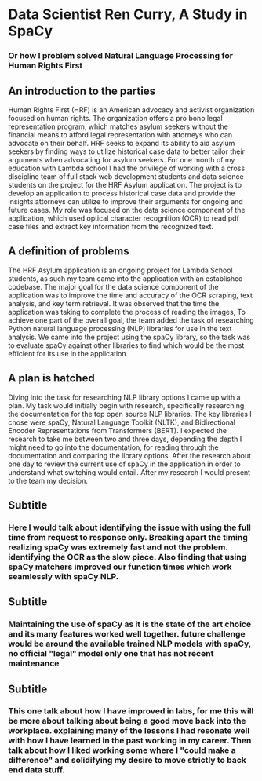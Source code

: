 # Data Scientist Ren Curry, A Study in SpaCy
### Or how I problem solved Natural Language Processing for Human Rights First
## An introduction to the parties
Human Rights First (HRF) is an American advocacy and activist organization focused on human rights. The organization offers a pro bono legal representation program, which matches asylum seekers without the financial means to afford legal representation with attorneys who can advocate on their behalf. HRF seeks to expand its ability to aid asylum seekers by finding ways to utilize historical case data to better tailor their arguments when advocating for asylum seekers. For one month of my education with Lambda school I had the privilege of working with a cross discipline team of full stack web development students and data science students on the project for the HRF Asylum application. The project is to develop an application to process historical case data and provide the insights attorneys can utilize to improve their arguments for ongoing and future cases. My role was focused on the data science component of the application, which used optical character recognition (OCR) to read pdf case files and extract key information from the recognized text. 
## A definition of problems
The HRF Asylum application is an ongoing project for Lambda School students, as such my team came into the application with an established codebase. The major goal for the data science component of the application was to improve the time and accuracy of the OCR scraping, text analysis, and key term retrieval. It was observed that the time the application was taking to complete the process of reading the images, To achieve one part of the overall goal, the team added the task of researching Python natural language processing (NLP) libraries for use in the text analysis. We came into the project using the spaCy library, so the task was to evaluate spaCy against other libraries to find which would be the most efficient for its use in the application. 
## A plan is hatched
Diving into the task for researching NLP library options I came up with a plan. My task would initially begin with research, specifically researching the documentation for the top open source NLP libraries. The key libraries I chose were spaCy, Natural Language Toolkit (NLTK), and Bidirectional Encoder Representations from Transformers (BERT). I expected the research to take me between two and three days, depending the depth I might need to go into the documentation, for reading through the documentation and comparing the library options. After the research  about one day to review the current use of spaCy in the application in order to understand what switching would entail. After my research I would present to the team my decision.  
## Subtitle
### Here I would talk about identifying the issue with using the full time from request to response only. Breaking apart the timing realizing spaCy was extremely fast and not the problem. identifying the OCR as the slow piece. Also finding that using spaCy matchers improved our function times which work seamlessly with spaCy NLP.  

## Subtitle
### Maintaining the use of spaCy as it is the state of the art choice and its many features worked well together. future challenge would be around the available trained NLP models with spaCy, no official "legal" model only one that has not recent maintenance

## Subtitle
### This one talk about how I have improved in labs, for me this will be more about talking about being a good move back into the workplace. explaining many of the lessons I had resonate well with how I have learned in the past working in my career. Then talk about how I liked working some where I "could make a difference" and solidifying my desire to move  strictly to back end data stuff. 
